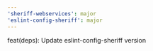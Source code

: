 ```yaml
---
'sheriff-webservices': major
'eslint-config-sheriff': major
---
```


feat(deps): Update eslint-config-sheriff version
